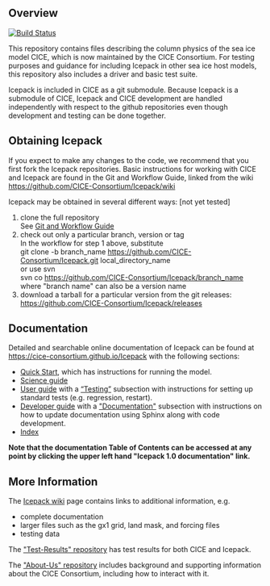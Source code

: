 ## Overview
[![Build Status](https://travis-ci.org/CICE-Consortium/Icepack.svg?branch=master)](https://travis-ci.org/CICE-Consortium/Icepack)

This repository contains files describing the column physics of the sea ice model CICE, which is now maintained by the CICE Consortium.  For testing purposes and guidance for including Icepack in other sea ice host models, this repository also includes a driver and basic test suite.

Icepack is included in CICE as a git submodule.  Because Icepack is a submodule of CICE, Icepack and CICE development are handled independently with respect to the github repositories even though development and testing can be done together. 

## Obtaining Icepack

If you expect to make any changes to the code, we recommend that you first fork the Icepack repositories.  Basic instructions for working with CICE and Icepack are found in the Git and Workflow Guide, linked from the wiki      
https://github.com/CICE-Consortium/Icepack/wiki

Icepack may be obtained in several different ways:  [not yet tested]    
1.  clone the full repository    
See [Git and Workflow Guide](https://docs.google.com/document/d/1rR6WAvZQT9iAMUp-m_HZ06AUCCI19mguFialsMCYs9o/edit?usp=sharing)    
2.  check out only a particular branch, version or tag    
In the workflow for step 1 above, substitute    
    git clone -b branch_name https://github.com/CICE-Consortium/Icepack.git local_directory_name   
or use svn    
   svn co https://github.com/CICE-Consortium/Icepack/branch_name    
where "branch name" can also be a version name    
3.  download a tarball for a particular version from the git releases: https://github.com/CICE-Consortium/Icepack/releases

## Documentation

Detailed and searchable online documentation of Icepack can be found at https://cice-consortium.github.io/Icepack with the following sections:
- [Quick Start](https://cice-consortium.github.io/Icepack/intro/quickstart.html), which has instructions for running the model. 
- [Science guide](https://cice-consortium.github.io/Icepack/science_guide/index.html)
- [User guide](https://cice-consortium.github.io/Icepack/user_guide/index.html) with a [“Testing”](https://cice-consortium.github.io/Icepack/user_guide/ug_testing.html) subsection with instructions for setting up standard tests (e.g. regression, restart).
- [Developer guide](https://cice-consortium.github.io/Icepack/developer_guide/index.html) with a ["Documentation"](https://cice-consoritum.github.io/Icepack/developer_guide/dg_documentation.html) subsection with instructions on how to update documentation using Sphinx along with code development.
- [Index](https://cice-consortium.github.io/Icepack/icepack_index.html)

**Note that the documentation Table of Contents can be accessed at any point by clicking the upper left hand "Icepack 1.0 documentation" link.**

## More Information

The [Icepack wiki](https://github.com/CICE-Consortium/Icepack/wiki) page contains links to additional information, e.g.    
- complete documentation 
- larger files such as the gx1 grid, land mask, and forcing files
- testing data

The ["Test-Results" repository](https://github.com/CICE-Consortium/Test-Results) has test results for both CICE and Icepack.

The ["About-Us" repository](https://github.com/CICE-Consortium/About-Us) includes background and supporting information about the CICE Consortium, including how to interact with it.    
